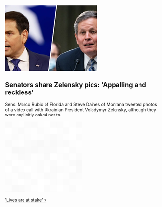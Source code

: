 
![Senators share Zelensky pics: 'Appalling and reckless'](./20220305235859.png)
## Senators share Zelensky pics: 'Appalling and reckless'

Sens. Marco Rubio of Florida and Steve Daines of Montana tweeted photos of a video call with Ukrainian President Volodymyr Zelensky, although they were explicitly asked not to.

![pic](../square_bg.png)

['Lives are at stake' »](https://www.yahoo.com/news/two-gop-senators-share-photos-192047841.html)

